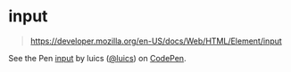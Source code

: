 # input

> https://developer.mozilla.org/en-US/docs/Web/HTML/Element/input

<p data-height="600" data-theme-id="0" data-slug-hash="bpOvLL" data-default-tab="html,result" data-user="luics" data-embed-version="2" class="codepen">See the Pen <a href="http://codepen.io/luics/pen/bpOvLL/">input</a> by luics (<a href="http://codepen.io/luics">@luics</a>) on <a href="http://codepen.io">CodePen</a>.</p>
<script async src="//assets.codepen.io/assets/embed/ei.js"></script>